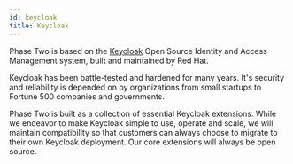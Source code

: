 ```yaml
---
id: keycloak
title: Keycloak
---
```


Phase Two is based on the [Keycloak](https://www.keycloak.org/) Open Source Identity and Access Management system, built and maintained by Red Hat.

Keycloak has been battle-tested and hardened for many years. It's security and reliability is depended on by organizations from small startups to Fortune 500 companies and governments.

Phase Two is built as a collection of essential Keycloak extensions. While we endeavor to make Keycloak simple to use, operate and scale, we will maintain compatibility so that customers can always choose to migrate to their own Keycloak deployment. Our core extensions will always be open source.


